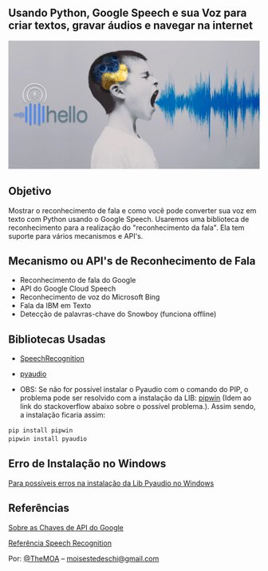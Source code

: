 ## Usando Python, Google Speech e sua Voz para criar textos, gravar áudios e navegar na internet

![](img\python-google-speech.png)

## Objetivo
Mostrar o reconhecimento de fala e como você pode converter sua voz em texto com Python usando o Google Speech. 
Usaremos uma biblioteca de reconhecimento para a realização do "reconhecimento da fala". Ela tem suporte para vários mecanismos e API's.

## Mecanismo ou API's de Reconhecimento de Fala

* Reconhecimento de fala do Google
* API do Google Cloud Speech
* Reconhecimento de voz do Microsoft Bing
* Fala da IBM em Texto
* Detecção de palavras-chave do Snowboy (funciona offline)

## Bibliotecas Usadas

* [SpeechRecognition](https://pypi.org/project/SpeechRecognition/)
* [pyaudio](https://pypi.org/project/PyAudio/)

* OBS: Se não for possível instalar o Pyaudio com o comando do PIP, o problema pode ser resolvido
com a instalação da LIB: [pipwin](https://pypi.org/project/pipwin/) (Idem ao link do stackoverflow abaixo sobre o possível problema.). Assim sendo, a instalação ficaria assim: 

```sh
pip install pipwin 
pipwin install pyaudio
```

## Erro de Instalação no Windows

[Para possíveis erros na instalação da Lib Pyaudio no Windows](https://stackoverflow.com/questions/53866104/pyaudio-failed-to-install-windows-10)

## Referências

[Sobre as Chaves de API do Google](http://www.chromium.org/developers/how-tos/api-keys)

[Referência Speech Recognition](https://github.com/Uberi/speech_recognition/blob/master/reference/library-reference.rst)


Por: [@TheMOA](https://twitter.com/TheMoaMe) – moisestedeschi@gmail.com
